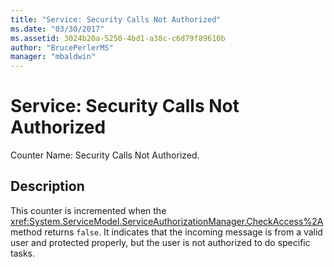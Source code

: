 ```yaml
---
title: "Service: Security Calls Not Authorized"
ms.date: "03/30/2017"
ms.assetid: 3024b20a-5250-4bd1-a38c-c6d79f89610b
author: "BrucePerlerMS"
manager: "mbaldwin"
---
```

# Service: Security Calls Not Authorized
Counter Name: Security Calls Not Authorized.  
  
## Description  
 This counter is incremented when the <xref:System.ServiceModel.ServiceAuthorizationManager.CheckAccess%2A> method returns `false`. It indicates that the incoming message is from a valid user and protected properly, but the user is not authorized to do specific tasks.

